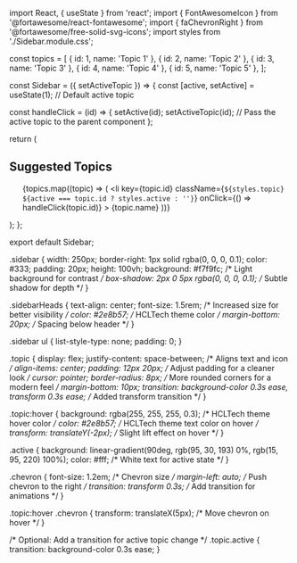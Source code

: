 import React, { useState } from 'react';
import { FontAwesomeIcon } from '@fortawesome/react-fontawesome';
import { faChevronRight } from '@fortawesome/free-solid-svg-icons';
import styles from './Sidebar.module.css';

const topics = [
  { id: 1, name: 'Topic 1' },
  { id: 2, name: 'Topic 2' },
  { id: 3, name: 'Topic 3' },
  { id: 4, name: 'Topic 4' },
  { id: 5, name: 'Topic 5' },
];

const Sidebar = ({ setActiveTopic }) => {
  const [active, setActive] = useState(1); // Default active topic

  const handleClick = (id) => {
    setActive(id);
    setActiveTopic(id); // Pass the active topic to the parent component
  };

  return (
    <div className={styles.sidebar}>
      <h2 className={styles.sidebarHeads}>Suggested Topics</h2>
      <ul>
        {topics.map((topic) => (
          <li
            key={topic.id}
            className={`${styles.topic} ${active === topic.id ? styles.active : ''}`}
            onClick={() => handleClick(topic.id)}
          >
            <span className={styles.topicName}>{topic.name}</span>
            <FontAwesomeIcon icon={faChevronRight} className={styles.chevron} />
          </li>
        ))}
      </ul>
    </div>
  );
};

export default Sidebar;


.sidebar {
  width: 250px;
  border-right: 1px solid rgba(0, 0, 0, 0.1);
  color: #333;
  padding: 20px;
  height: 100vh;
  background: #f7f9fc; /* Light background for contrast */
  box-shadow: 2px 0 5px rgba(0, 0, 0, 0.1); /* Subtle shadow for depth */
}

.sidebarHeads {
  text-align: center;
  font-size: 1.5rem; /* Increased size for better visibility */
  color: #2e8b57; /* HCLTech theme color */
  margin-bottom: 20px; /* Spacing below header */
}

.sidebar ul {
  list-style-type: none;
  padding: 0;
}

.topic {
  display: flex;
  justify-content: space-between; /* Aligns text and icon */
  align-items: center;
  padding: 12px 20px; /* Adjust padding for a cleaner look */
  cursor: pointer;
  border-radius: 8px; /* More rounded corners for a modern feel */
  margin-bottom: 10px;
  transition: background-color 0.3s ease, transform 0.3s ease; /* Added transform transition */
}

.topic:hover {
  background: rgba(255, 255, 255, 0.3); /* HCLTech theme hover color */
  color: #2e8b57; /* HCLTech theme text color on hover */
  transform: translateY(-2px); /* Slight lift effect on hover */
}

.active {
  background: linear-gradient(90deg, rgb(95, 30, 193) 0%, rgb(15, 95, 220) 100%);
  color: #fff; /* White text for active state */
}

.chevron {
  font-size: 1.2em; /* Chevron size */
  margin-left: auto; /* Push chevron to the right */
  transition: transform 0.3s; /* Add transition for animations */
}

.topic:hover .chevron {
  transform: translateX(5px); /* Move chevron on hover */
}

/* Optional: Add a transition for active topic change */
.topic.active {
  transition: background-color 0.3s ease;
}
